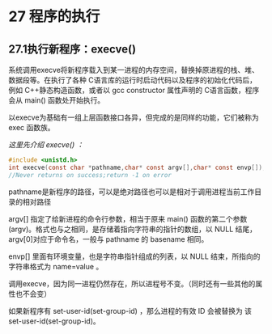 # 27 程序的执行

## 27.1执行新程序：execve()

系统调用execve将新程序载入到某一进程的内存空间，替换掉原进程的栈、堆、数据段等。在执行了各种 C语言库的运行时启动代码以及程序的初始化代码后，例如 C++静态构造函数，或者以 gcc constructor 属性声明的 C语言函数，程序会从 main() 函数处开始执行。

以execve为基础有一组上层函数接口各异，但完成的是同样的功能，它们被称为 exec 函数族。

*这里先介绍 execve() ：*

```c
#include <unistd.h>
int execve(const char *pathname,char* const argv[],char* const envp[]);
//Never returns on success;return -1 on error
```

pathname是新程序的路径，可以是绝对路径也可以是相对于调用进程当前工作目录的相对路径

argv[] 指定了给新进程的命令行参数，相当于原来 main() 函数的第二个参数(argv)。格式也与之相同，是存储着指向字符串的指针的数组，以 NULL 结尾，argv[0]对应于命令名，一般与 pathname 的 basename 相同。

envp[] 里面有环境变量，也是字符串指针组成的列表，以 NULL 结束，所指向的字符串格式为 name=value 。



调用execve，因为同一进程仍然存在，所以进程号不变。（同时还有一些其他的属性也不会变）

如果新程序有 set-user-id(set-group-id) ，那么进程的有效 ID 会被替换为 该set-user-id(set-group-id)。

